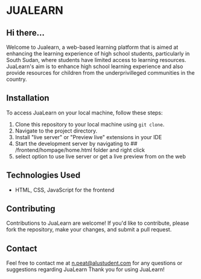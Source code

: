 # JUALEARN

## Hi there...
Welcome to Jualearn, a web-based learning platform that is aimed at enhancing the learning experience of high school students, particularly in South Sudan, where students have limited access to learning resources.
JuaLearn's aim is to enhance high school learning experience and also provide resources for children from the underprivilleged communities in the country.

## Installation

To access JuaLearn on your local machine, follow these steps:

1. Clone this repository to your local machine using `git clone`.
2. Navigate to the project directory.
3. Install "live server" or "Preview live" extensions in your IDE
4. Start the development server by navigating to ## /frontend/hompage/home.html folder and right click
5. select option to use live server or get a live preview from on the web

## Technologies Used

- HTML, CSS, JavaScript for the frontend

## Contributing

Contributions to JuaLearn are welcome! If you'd like to contribute, please fork the repository, make your changes, and submit a pull request. 



## Contact

Feel free to contact me at n.peat@alustudent.com for any questions or suggestions regarding JuaLearn
Thank you for using JuaLearn!
